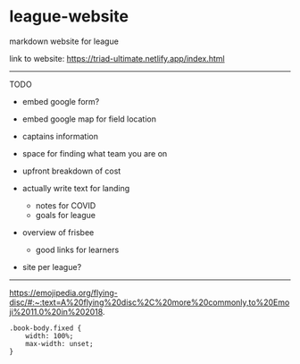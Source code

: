 # league-website
markdown website for league


link to website: https://triad-ultimate.netlify.app/index.html





--------
TODO

* embed google form?
* embed google map for field location
* captains information
* space for finding what team you are on

* upfront breakdown of cost

* actually write text for landing
  * notes for COVID 
  * goals for league

* overview of frisbee
  * good links for learners 

* site per league?


----------
https://emojipedia.org/flying-disc/#:~:text=A%20flying%20disc%2C%20more%20commonly,to%20Emoji%2011.0%20in%202018.


```{css, echo=FALSE, eval=F}
.book-body.fixed {
    width: 100%;
    max-width: unset;
}
```
